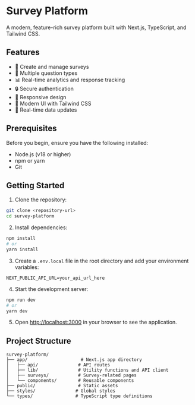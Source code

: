 # Survey Platform

A modern, feature-rich survey platform built with Next.js, TypeScript, and Tailwind CSS.

## Features

- 📝 Create and manage surveys
- 🎯 Multiple question types
- 📊 Real-time analytics and response tracking
- 🔒 Secure authentication
- 📱 Responsive design
- 🎨 Modern UI with Tailwind CSS
- 🔄 Real-time data updates

## Prerequisites

Before you begin, ensure you have the following installed:
- Node.js (v18 or higher)
- npm or yarn
- Git

## Getting Started

1. Clone the repository:
```bash
git clone <repository-url>
cd survey-platform
```

2. Install dependencies:
```bash
npm install
# or
yarn install
```

3. Create a `.env.local` file in the root directory and add your environment variables:
```env
NEXT_PUBLIC_API_URL=your_api_url_here
```

4. Start the development server:
```bash
npm run dev
# or
yarn dev
```

5. Open [http://localhost:3000](http://localhost:3000) in your browser to see the application.

## Project Structure

```
survey-platform/
├── app/                    # Next.js app directory
│   ├── api/               # API routes
│   ├── lib/               # Utility functions and API client
│   ├── surveys/           # Survey-related pages
│   └── components/        # Reusable components
├── public/                # Static assets
├── styles/               # Global styles
└── types/                # TypeScript type definitions
```

